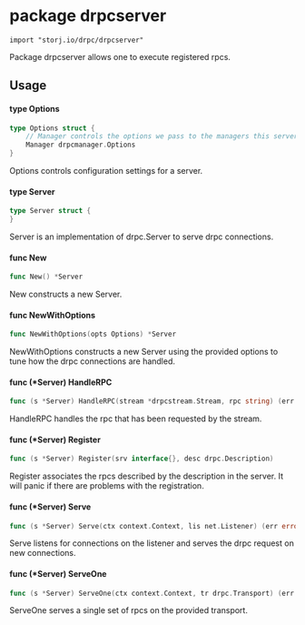 # package drpcserver

`import "storj.io/drpc/drpcserver"`

Package drpcserver allows one to execute registered rpcs.

## Usage

#### type Options

```go
type Options struct {
	// Manager controls the options we pass to the managers this server creates.
	Manager drpcmanager.Options
}
```

Options controls configuration settings for a server.

#### type Server

```go
type Server struct {
}
```

Server is an implementation of drpc.Server to serve drpc connections.

#### func  New

```go
func New() *Server
```
New constructs a new Server.

#### func  NewWithOptions

```go
func NewWithOptions(opts Options) *Server
```
NewWithOptions constructs a new Server using the provided options to tune how
the drpc connections are handled.

#### func (*Server) HandleRPC

```go
func (s *Server) HandleRPC(stream *drpcstream.Stream, rpc string) (err error)
```
HandleRPC handles the rpc that has been requested by the stream.

#### func (*Server) Register

```go
func (s *Server) Register(srv interface{}, desc drpc.Description)
```
Register associates the rpcs described by the description in the server. It will
panic if there are problems with the registration.

#### func (*Server) Serve

```go
func (s *Server) Serve(ctx context.Context, lis net.Listener) (err error)
```
Serve listens for connections on the listener and serves the drpc request on new
connections.

#### func (*Server) ServeOne

```go
func (s *Server) ServeOne(ctx context.Context, tr drpc.Transport) (err error)
```
ServeOne serves a single set of rpcs on the provided transport.
